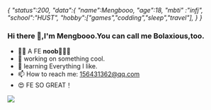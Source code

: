 *{
   "status":200,
   "data":{
          "name":Mengbooo,
          "age":18,
          "mbti" :"infj",
          "school":"HUST",
          "hobby":["games","codding","sleep","travel"],
}
}*

### Hi there 👋,I'm Mengbooo.You can call me Bolaxious,too.
- 😶‍🌫️ A FE **noob**🍟🍟🍟
- 🔭 working on something cool.
- 🌱 learning Everything I like.
- 📫 How to reach me: 156431362@qq.com
- 😍 FE SO GREAT！

![](https://github-readme-stats.vercel.app/api?username=Mengbooo&show_icons=true&theme=transparent)





